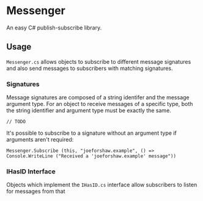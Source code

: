 # Messenger
An easy C# publish-subscribe library.

## Usage
`Messenger.cs` allows objects to subscribe to different message signatures and also send messages to subscribers with matching signatures.

### Signatures
Message signatures are composed of a string identifer and the message argument type. For an object to receive messages of a specific type, both the string identifier and argument type must be exactly the same.
```
// TODO
```

It's possible to subscribe to a signature without an argument type if arguments aren't required:
```
Messenger.Subscribe (this, "joeforshaw.example", () => Console.WriteLine ("Received a 'joeforshaw.example' message"))
```

### IHasID Interface
Objects which implement the `IHasID.cs` interface allow subscribers to listen for messages from that
